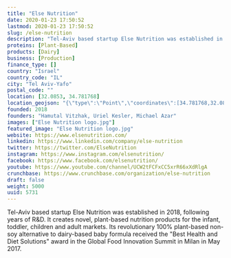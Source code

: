 ```yaml
---
title: "Else Nutrition"
date: 2020-01-23 17:50:52
lastmod: 2020-01-23 17:50:52
slug: /else-nutrition
description: "Tel-Aviv based startup Else Nutrition was established in 2018, following years of R&D. It creates novel, plant-based nutrition products for the infant, toddler, children and adult markets. Its revolutionary 100% plant-based non-soy alternative to dairy-based baby formula received the &quot;Best Health and Diet Solutions&quot;​ award in the Global Food Innovation Summit in Milan in May 2017."
proteins: [Plant-Based]
products: [Dairy]
business: [Production]
finance_type: []
country: "Israel"
country_code: "IL"
city: "Tel Aviv-Yafo"
postal_code: ""
location: [32.0853, 34.781768]
location_geojson: "{\"type\":\"Point\",\"coordinates\":[34.781768,32.0853]}"
founded: 2018
founders: "Hamutal Vitzhak, Uriel Kesler, Michael Azar"
images: ["Else Nutrition logo.jpg"]
featured_image: "Else Nutrition logo.jpg"
website: https://www.elsenutrition.com/
linkedin: https://www.linkedin.com/company/else-nutrition
twitter: https://twitter.com/ElseNutrition
instagram: https://www.instagram.com/elsenutrition/
facebook: https://www.facebook.com/elsenutrition/
youtube: https://www.youtube.com/channel/UCW2tFCFxCC5xrR66xXdRlgA
crunchbase: https://www.crunchbase.com/organization/else-nutrition
draft: false
weight: 5000
uuid: 5731
---
```

Tel-Aviv based startup Else Nutrition was established in 2018, following years of R&D. It creates novel, plant-based nutrition products for the infant, toddler, children and adult markets. Its revolutionary 100% plant-based non-soy alternative to dairy-based baby formula received the &quot;Best Health and Diet Solutions&quot;​ award in the Global Food Innovation Summit in Milan in May 2017.
